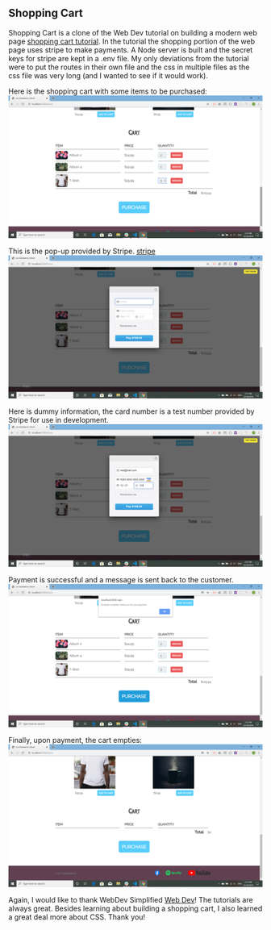 ## Shopping Cart


Shopping Cart is a clone of the Web Dev tutorial on building a modern web page [shopping cart tutorial](https://www.youtube.com/watch?v=YeFzkC2awTM&list=PLZlA0Gpn_vH9k5ju1yq9qCDqvtuTVgTr6&index=2&t=33s). In the tutorial the shopping portion of the web page uses stripe to make payments. A Node server is built and the secret keys for stripe are kept in a .env file. My only deviations from the tutorial were to put the routes in their own file and the css in multiple files as the css file was very long (and I wanted to see if it would work).

Here is the shopping cart with some items to be purchased:
![waiting in checkout](public/assets/images/readmeImg/one.png)

This is the pop-up provided by Stripe. [stripe](https://stripe.com/)
![pop-up](public/assets/images/readmeImg/two.png)

Here is dummy information, the card number is a test number provided by Stripe for use in development.
![filled-out](public/assets/images/readmeImg/three.png)

Payment is successful and a message is sent back to the customer.
![success!](public/assets/images/readmeImg/four.png)

Finally, upon payment, the cart empties:
![all done](public/assets/images/readmeImg/five.png)

Again, I would like to thank WebDev Simplified [Web Dev](https://www.youtube.com/channel/UCFbNIlppjAuEX4znoulh0Cw)! The tutorials are always great. Besides learning about building a shopping cart, I also learned a great deal more about CSS. Thank you!
